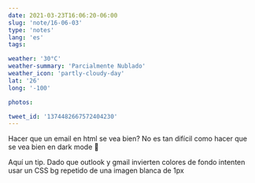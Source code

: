 ```yaml
---
date: 2021-03-23T16:06:20-06:00
slug: 'note/16-06-03'
type: 'notes'
lang: 'es'
tags:

weather: '30°C'
weather-summary: 'Parcialmente Nublado'
weather_icon: 'partly-cloudy-day'
lat: '26'
long: '-100'

photos:

tweet_id: '1374482667572404230'
---
```

Hacer que un email en html se vea bien? No es tan difícil como hacer que se vea bien en dark mode 🤢

Aquí un tip. Dado que outlook y gmail invierten colores de fondo intenten usar un CSS bg repetido de una imagen blanca de 1px